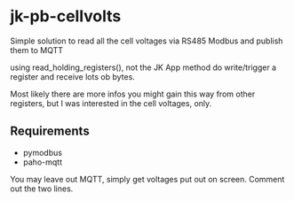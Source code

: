 # jk-pb-cellvolts
Simple solution to read all the cell voltages via RS485 Modbus and publish them to MQTT 

using read_holding_registers(), not the JK App method do write/trigger a register and receive lots ob bytes.

Most likely there are more infos you might gain this way from other registers, but I was interested in the cell voltages, only.

## Requirements
- pymodbus
- paho-mqtt

You may leave out MQTT, simply get voltages put out on screen. Comment out the two lines.




